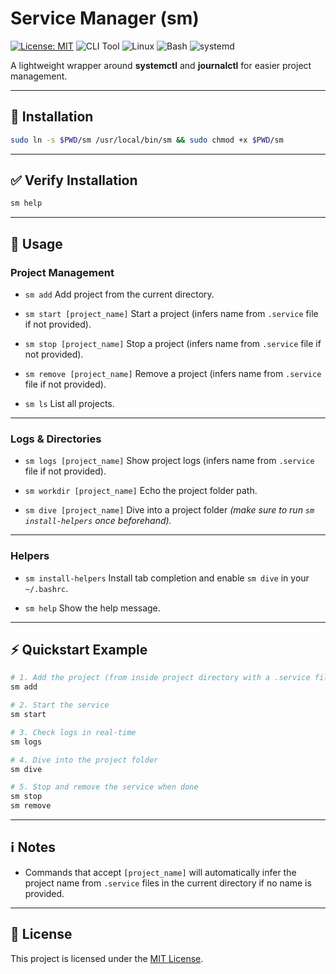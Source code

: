 # Service Manager (sm)

[![License: MIT](https://img.shields.io/badge/License-MIT-darkgreen?style=for-the-badge&labelColor=black)](LICENSE)
![CLI Tool](https://img.shields.io/badge/CLI-Tool-darkgreen?style=for-the-badge&labelColor=black)
![Linux](https://img.shields.io/badge/Linux-black?style=for-the-badge&logo=linux&logoColor=green)
![Bash](https://img.shields.io/badge/Bash-121011?style=for-the-badge&logo=gnubash&logoColor=green)
![systemd](https://img.shields.io/badge/systemd-black?style=for-the-badge)

A lightweight wrapper around **systemctl** and **journalctl** for easier project management.

---

## 🚀 Installation

```bash
sudo ln -s $PWD/sm /usr/local/bin/sm && sudo chmod +x $PWD/sm
````

---

## ✅ Verify Installation

```bash
sm help
```

---

## 📖 Usage

### Project Management

* `sm add`
  Add project from the current directory.

* `sm start [project_name]`
  Start a project (infers name from `.service` file if not provided).

* `sm stop [project_name]`
  Stop a project (infers name from `.service` file if not provided).

* `sm remove [project_name]`
  Remove a project (infers name from `.service` file if not provided).

* `sm ls`
  List all projects.

---

### Logs & Directories

* `sm logs [project_name]`
  Show project logs (infers name from `.service` file if not provided).

* `sm workdir [project_name]`
  Echo the project folder path.

* `sm dive [project_name]`
  Dive into a project folder
  *(make sure to run `sm install-helpers` once beforehand).*

---

### Helpers

* `sm install-helpers`
  Install tab completion and enable `sm dive` in your `~/.bashrc`.

* `sm help`
  Show the help message.

---

## ⚡ Quickstart Example

```bash
# 1. Add the project (from inside project directory with a .service file)
sm add

# 2. Start the service
sm start

# 3. Check logs in real-time
sm logs

# 4. Dive into the project folder
sm dive

# 5. Stop and remove the service when done
sm stop
sm remove
```

---

## ℹ️ Notes

* Commands that accept `[project_name]` will automatically infer the project name from `.service` files in the current directory if no name is provided.

---

## 📜 License

This project is licensed under the [MIT License](LICENSE).


